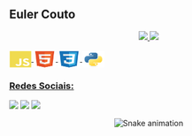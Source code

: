 ## Euler Couto



 <div align="center">
  <a href="https://github.com/Eulinn">
  <img height="180em" src="https://github-readme-stats.vercel.app/api?username=Eulinn&theme=midnight-purple&show_icons=true"/>
  <img height="180em" src="https://github-readme-stats.vercel.app/api/top-langs?username=Eulinn&theme=midnight-purple&show_icons=true&layout=compact"/>
</div>
<div style="display: inline_block"><br>
  
</div>
 <img align="center" alt="Js" height="30" width="40" src="https://raw.githubusercontent.com/devicons/devicon/master/icons/javascript/javascript-plain.svg" />
  <img align="center" alt="HTML" height="30" width="40" src="https://raw.githubusercontent.com/devicons/devicon/master/icons/html5/html5-original.svg" />
  <img align="center" alt="CSS" height="30" width="40" src="https://raw.githubusercontent.com/devicons/devicon/master/icons/css3/css3-original.svg"  />
  <img align="center" alt="Python" height="30" width="40" src="https://raw.githubusercontent.com/devicons/devicon/master/icons/python/python-original.svg" />
 <br>
 
  ### Redes Sociais:
 <a href="https://www.instagram.com/Eulin___/" target="_blank"><img src="https://img.shields.io/badge/-Instagram-%23E4405F?style=for-the-badge&logo=instagram&logoColor=white" target="_blank"></a>
  <a href="https://www.linkedin.com/in/euler-barreto-b7545521a/" target="_blank"><img src="https://img.shields.io/badge/-LinkedIn-%230077B5?style=for-the-badge&logo=linkedin&logoColor=white" target="_blank"></a>
 <a href="mailto:eulerbarreto700@outlook.com" target="_blank"><img src="https://img.shields.io/badge/-Outlook Email-%233577?style=for-the-badge&logo=MicrosoftOutlook&logoColor=white" target="_blank"></a>
 
 
<div  align='center'> 
  
  ![Snake animation](https://github.com/cadudevemdobro/cadudevemdobro/blob/output/github-contribution-grid-snake.svg)

</div>
